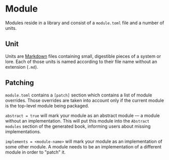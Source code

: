 # Module
Modules reside in a library and consist of a `module.toml` file and a number of units.

## Unit
Units are [Markdown](https://www.markdownguide.org/cheat-sheet/) files containing small, digestible pieces of a system or lore. Each of those units is named according to their file name without an extension (`.md`).

## Patching
`module.toml` contains a `[patch]` section which contains a list of module overrides. Those overrides are taken into account only if the current module is the top-level module being packaged.

`abstract = true` will mark your module as an abstract module — a module without an implementation. This will put this module into the `Abstract modules` section of the generated book, informing users about missing implementations.

`implements = <module-name>` will mark your module as an implementation of some other module. A module needs to be an implementation of a different module in order to "patch" it.